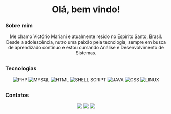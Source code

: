 <div align=center>
  <h1>
    Olá, bem vindo!</br>
  </h1>
</div>

### Sobre mim
<div align=center>

Me chamo Victório Mariani e atualmente resido no Espírito Santo, Brasil. Desde a adolescência, nutro uma paixão pela tecnologia, sempre em busca de aprendizado contínuo e estou cursando Análise e Desenvolvimento de Sistemas.
</div>

##

### Tecnologias

 <div align=center>

  <img alt="PHP" src="https://img.shields.io/badge/PHP-777BB4?style=for-the-badge&logo=php&logoColor=white"/>
  <img alt="MYSQL" src="https://img.shields.io/badge/MySQL-005C84?style=for-the-badge&logo=mysql&logoColor=white"/>
  <img alt="HTML" src="https://img.shields.io/badge/HTML5-E34F26?style=for-the-badge&logo=html5&logoColor=white"/>
  <img alt="SHELL SCRIPT" src="https://img.shields.io/badge/Shell_Script-121011?style=for-the-badge&logo=gnu-bash&logoColor=white"/>
  <img alt="JAVA" src="https://img.shields.io/badge/JAVA-ED8B00?style=for-the-badge&logo=openjdk&logoColor=white"/>
  <img alt="CSS" src="https://img.shields.io/badge/CSS3-1572B6?style=for-the-badge&logo=css3&logoColor=whiteS"/>
  <img alt="LINUX" src="https://img.shields.io/badge/Linux-FCC624?style=for-the-badge&logo=linux&logoColor=black"/>
  
  
 </div>

##

### Contatos

<div align=center>
  <a href="https://www.linkedin.com/in/victorio-v-mariani" target="_blank"><img src="https://img.shields.io/badge/-LinkedIn-%230077B5?style=for-the-badge&logo=linkedin&logoColor=white" target="_blank"></a> 
  <a href="mailto:victorio.v.mariani@gmail.com" target="_blank"><img src="https://img.shields.io/badge/Gmail-D14836?style=for-the-badge&logo=gmail&logoColor=white" target="_blank"></a>  
  <a href="https://www.t.me/victorio_vm" target="_blank"><img src="https://img.shields.io/badge/Telegram-2CA5E0?style=for-the-badge&logo=telegram&logoColor=white" target="_blank"></a>
</div>

